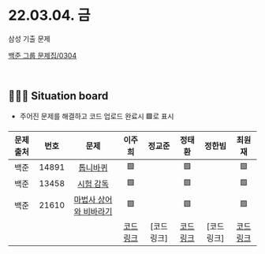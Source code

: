 # 22.03.04. 금
삼성 기출 문제
</br>

[백준 그룹 문제집/0304](https://www.acmicpc.net/group/workbook/view/13701/42636)

</br>

## 🧑🏽‍💻 Situation board
- 주어진 문제를 해결하고 코드 업로드 완료시 🟩로 표시

| 문제 출처   | 번호       | 문제      | 이주희  | 정교준  | 정태환  | 정한빔 | 최원재  |
| :--------: | :--------: | :--------: | :--------: | :-------: | :-------: | :-------: |  :-------: |
| 백준        | 14891      |[톱니바퀴](https://www.acmicpc.net/problem/14891)  |  🟩    |        |  🟩   |       |    🟩   |
| 백준        | 13458     |[시험 감독](https://www.acmicpc.net/problem/13458) |  🟩    |       |   🟩   |    | 🟩  |
| 백준        | 21610      |[마법사 상어와 비바라기](https://www.acmicpc.net/problem/21610) |   🟩   |       |  🟩    |    |  🟩 |
|             |           |           |  [코드링크](https://github.com/daejeon5-algostudy/AlgorithmStudy/blob/main/%EC%8A%A4%ED%84%B0%EB%94%94/0304/%EC%9D%B4%EC%A3%BC%ED%9D%AC/README.md) | [코드링크] | [코드링크](https://github.com/daejeon5-algostudy/AlgorithmStudy/tree/main/%EC%8A%A4%ED%84%B0%EB%94%94/0304/%EC%A0%95%ED%83%9C%ED%99%98) | [코드링크] | [코드링크](https://github.com/daejeon5-algostudy/AlgorithmStudy/tree/main/%EC%8A%A4%ED%84%B0%EB%94%94/0304/%EC%B5%9C%EC%9B%90%EC%9E%AC)  |

